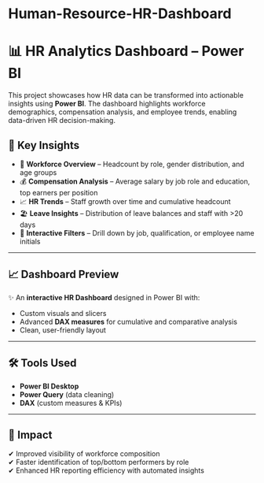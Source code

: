 # Human-Resource-HR-Dashboard

# 📊 HR Analytics Dashboard – Power BI  

This project showcases how HR data can be transformed into actionable insights using **Power BI**. The dashboard highlights workforce demographics, compensation analysis, and employee trends, enabling data-driven HR decision-making.  


## 🔑 Key Insights  

- 👥 **Workforce Overview** – Headcount by role, gender distribution, and age groups  
- 💰 **Compensation Analysis** – Average salary by job role and education, top earners per position  
- 📈 **HR Trends** – Staff growth over time and cumulative headcount  
- 🏖️ **Leave Insights** – Distribution of leave balances and staff with >20 days  
- 🎯 **Interactive Filters** – Drill down by job, qualification, or employee name initials  

---

## 📈 Dashboard Preview  

✨ An **interactive HR Dashboard** designed in Power BI with:  
- Custom visuals and slicers  
- Advanced **DAX measures** for cumulative and comparative analysis  
- Clean, user-friendly layout  


---

## 🛠️ Tools Used  

- **Power BI Desktop**  
- **Power Query** (data cleaning)  
- **DAX** (custom measures & KPIs)  

---

## 🌟 Impact  

✔ Improved visibility of workforce composition  
✔ Faster identification of top/bottom performers by role  
✔ Enhanced HR reporting efficiency with automated insights  

